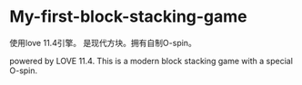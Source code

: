 # My-first-block-stacking-game
使用love 11.4引擎。
是现代方块。拥有自制O-spin。

powered by LOVE 11.4.
This is a modern block stacking game with a special O-spin.
